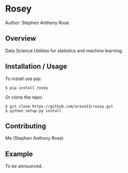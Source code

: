 Rosey
===============================

Author: Stephen Anthony Rose

Overview
--------

Data Science Utilities for statistics and machine learning.

Installation / Usage
--------------------

To install use pip:

    $ pip install rosey


Or clone the repo:

    $ git clone https://github.com/arose13/rosey.git
    $ python setup.py install
    
Contributing
------------

Me (Stephen Anthony Rose)

Example
-------

To be announced.